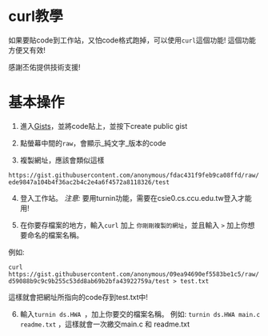 # curl教學

如果要貼code到工作站，又怕code格式跑掉，可以使用`curl`這個功能! 這個功能方便又有效!

感謝丕佑提供技術支援!

# 基本操作

1. 進入[Gists](https://gist.github.com/ "Gists from github")，並將code貼上，並按下create public gist

2. 點螢幕中間的`raw`，會顯示_純文字_版本的code

3. 複製網址，應該會類似這樣

`
https://gist.githubusercontent.com/anonymous/fdac431f9feb9ca08ffd/raw/ede9847a104b4f36ac2b4c2e4a6f4572a8118326/test
`

4. 登入工作站。 _注意:_ 要用turnin功能，需要在csie0.cs.ccu.edu.tw登入才能用!

5. 在你要存檔案的地方，輸入`curl` 加上 `你剛剛複製的網址`，並且輸入 ` > ` 加上你想要命名的檔案名稱。

例如:

`
curl https://gist.githubusercontent.com/anonymous/09ea94690ef5583be1c5/raw/d59088b9c9c9b255c53dd8ab69b2bfa43922759a/test > test.txt
`

這樣就會把網址所指向的code存到test.txt中!

6. 輸入`turnin ds.HWA `，加上你要交的檔案名稱。 例如: `turnin ds.HWA main.c readme.txt` ，這樣就會一次繳交main.c 和 readme.txt
